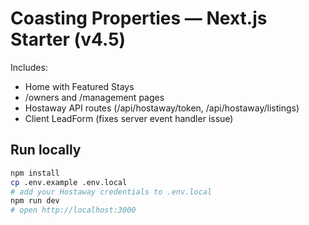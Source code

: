# Coasting Properties — Next.js Starter (v4.5)
Includes:
- Home with Featured Stays
- /owners and /management pages
- Hostaway API routes (/api/hostaway/token, /api/hostaway/listings)
- Client LeadForm (fixes server event handler issue)

## Run locally
```bash
npm install
cp .env.example .env.local
# add your Hostaway credentials to .env.local
npm run dev
# open http://localhost:3000
```
